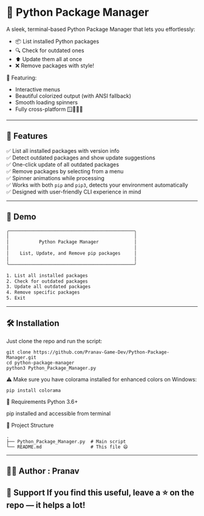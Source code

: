 # 🐍 Python Package Manager

A sleek, terminal-based Python Package Manager that lets you effortlessly:

- 📦 List installed Python packages
- 🔍 Check for outdated ones
- ⬆️ Update them all at once
- ❌ Remove packages with style!

🎨 Featuring:
- Interactive menus
- Beautiful colorized output (with ANSI fallback)
- Smooth loading spinners
- Fully cross-platform 🪟🧑‍💻🐧

---

## 🚀 Features

✅ List all installed packages with version info  
✅ Detect outdated packages and show update suggestions  
✅ One-click update of all outdated packages  
✅ Remove packages by selecting from a menu  
✅ Spinner animations while processing  
✅ Works with both `pip` and `pip3`, detects your environment automatically  
✅ Designed with user-friendly CLI experience in mind

---

## 📸 Demo

```bash
╭──────────────────────────────────────────────╮
│                                              │
│           Python Package Manager             │
│                                              │
│    List, Update, and Remove pip packages     │
│                                              │
╰──────────────────────────────────────────────╯

1. List all installed packages
2. Check for outdated packages
3. Update all outdated packages
4. Remove specific packages
5. Exit
```

---

## 🛠️ Installation
Just clone the repo and run the script:

```
git clone https://github.com/Pranav-Game-Dev/Python-Package-Manager.git
cd python-package-manager
python3 Python_Package_Manager.py
```
⚠️ Make sure you have colorama installed for enhanced colors on Windows:
```
pip install colorama
```
🧠 Requirements
Python 3.6+

pip installed and accessible from terminal

📂 Project Structure
```
.
├── Python_Package_Manager.py  # Main script
└── README.md                  # This file 😄
```

---

## 👨‍💻 Author : Pranav

## 🙌 Support If you find this useful, leave a ⭐ on the repo — it helps a lot!
